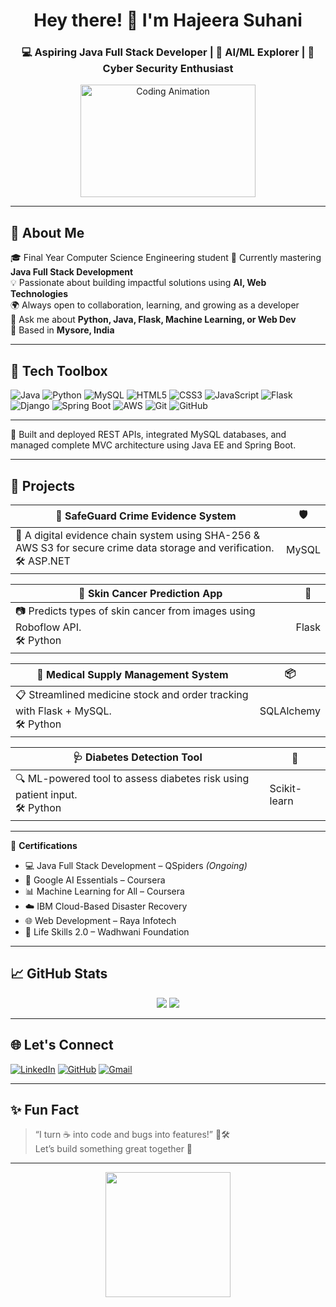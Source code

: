 <h1 align="center">Hey there! 👋 I'm Hajeera Suhani</h1>
<h3 align="center">💻 Aspiring Java Full Stack Developer | 🤖 AI/ML Explorer | 🔐 Cyber Security Enthusiast</h3>

<p align="center">
  <img src="https://media.giphy.com/media/qgQUggAC3Pfv687qPC/giphy.gif" width="280" height="180" alt="Coding Animation"/>
</p>

---

## 🚀 About Me

🎓 Final Year Computer Science Engineering student 
🌱 Currently mastering **Java Full Stack Development**  
💡 Passionate about building impactful solutions using **AI, Web Technologies**  
🌍 Always open to collaboration, learning, and growing as a developer  
💬 Ask me about **Python, Java, Flask, Machine Learning, or Web Dev**  
📍 Based in **Mysore, India**

---

## 🧰 Tech Toolbox

![Java](https://img.shields.io/badge/-Java-ED8B00?style=flat-square&logo=java&logoColor=white)
![Python](https://img.shields.io/badge/-Python-3776AB?style=flat-square&logo=python&logoColor=white)
![MySQL](https://img.shields.io/badge/-MySQL-4479A1?style=flat-square&logo=mysql&logoColor=white)
![HTML5](https://img.shields.io/badge/-HTML5-E34F26?style=flat-square&logo=html5&logoColor=white)
![CSS3](https://img.shields.io/badge/-CSS3-1572B6?style=flat-square&logo=css3)
![JavaScript](https://img.shields.io/badge/-JavaScript-F7DF1E?style=flat-square&logo=javascript&logoColor=black)
![Flask](https://img.shields.io/badge/-Flask-000000?style=flat-square&logo=flask&logoColor=white)
![Django](https://img.shields.io/badge/-Django-092E20?style=flat-square&logo=django)
![Spring Boot](https://img.shields.io/badge/-SpringBoot-6DB33F?style=flat-square&logo=spring-boot)
![AWS](https://img.shields.io/badge/-AWS_S3-FF9900?style=flat-square&logo=amazon-aws&logoColor=white)
![Git](https://img.shields.io/badge/-Git-F05032?style=flat-square&logo=git&logoColor=white)
![GitHub](https://img.shields.io/badge/-GitHub-181717?style=flat-square&logo=github)

---

🌟 Built and deployed REST APIs, integrated MySQL databases, and managed complete MVC architecture using Java EE and Spring Boot.

---

## 📂 Projects

| 🔐 SafeGuard Crime Evidence System | 🛡️ |
|----------------------------------|------------------------------|
| 💬 A digital evidence chain system using SHA-256 & AWS S3 for secure crime data storage and verification. <br> 🛠️ ASP.NET | MySQL | Encryption | Cloud |

| 🧠 Skin Cancer Prediction App | 🧬 |
|-----------------------------|----------------------------------|
| 📷 Predicts types of skin cancer from images using Roboflow API.<br> 🛠️ Python | Flask | HTML/CSS |

| 💊 Medical Supply Management System | 📦 |
|---------------------------|----------------------------------|
| 📋 Streamlined medicine stock and order tracking with Flask + MySQL.<br> 🛠️ Python | SQLAlchemy | Bootstrap |

| 🩺 Diabetes Detection Tool | 🧪 |
|---------------------------|----------------------------------|
| 🔍 ML-powered tool to assess diabetes risk using patient input.<br> 🛠️ Python | Scikit-learn | Flask UI |

---

📜 **Certifications**  
- 💻 Java Full Stack Development – QSpiders *(Ongoing)*  
- 🤖 Google AI Essentials – Coursera  
- 📊 Machine Learning for All – Coursera  
- ☁️ IBM Cloud-Based Disaster Recovery  
- 🌐 Web Development – Raya Infotech  
- 💼 Life Skills 2.0 – Wadhwani Foundation

---

## 📈 GitHub Stats

<p align="center">
  <img src="https://github-readme-streak-stats.herokuapp.com/?user=hajira25&theme=tokyonight" />
  <img src="https://github-readme-stats.vercel.app/api/top-langs/?username=hajira25&layout=compact&theme=tokyonight" />
</p>

---

## 🌐 Let's Connect

[![LinkedIn](https://img.shields.io/badge/-LinkedIn-0077B5?style=for-the-badge&logo=linkedin&logoColor=white)](https://linkedin.com/in/hajeera-suhani)
[![GitHub](https://img.shields.io/badge/-GitHub-black?style=for-the-badge&logo=github&logoColor=white)](https://github.com/hajira25)
[![Gmail](https://img.shields.io/badge/-Gmail-D14836?style=for-the-badge&logo=gmail&logoColor=white)](mailto:hajirashariff25@gmail.com)

---

## ✨ Fun Fact

> “I turn ☕ into code and bugs into features!” 🐞🛠️  
> Let’s build something great together 🚀

---

<p align="center">
  <img src="https://media.giphy.com/media/26tn33aiTi1jkl6H6/giphy.gif" width="200"/>
</p>
